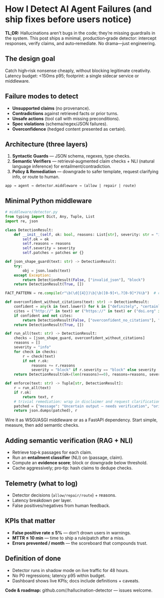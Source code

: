 # How I Detect AI Agent Failures (and ship fixes before users notice)

**TL;DR:** Hallucinations aren’t bugs in the code; they’re missing guardrails in the system. This post ships a minimal, production‑grade detector: intercept responses, verify claims, and auto‑remediate. No drama—just engineering.

## The design goal
Catch high‑risk nonsense cheaply, without blocking legitimate creativity. Latency budget: <150ms p95; footprint: a single sidecar service or middleware.

## Failure modes to detect
- **Unsupported claims** (no provenance).
- **Contradictions** against retrieved facts or prior turns.
- **Unsafe actions** (tool call with missing preconditions).
- **Spec violations** (schema/regex/JSON failures).
- **Overconfidence** (hedged content presented as certain).

## Architecture (three layers)
1. **Syntactic Guards** — JSON schema, regexes, type checks.
2. **Semantic Verifiers** — retrieval‑augmented claim checks + NLI (natural language inference) for entailment/contradiction.
3. **Policy & Remediation** — downgrade to safer template, request clarifying info, or route to human.

```
app → agent → detector.middleware → (allow | repair | route)
```

## Minimal Python middleware
```python
# middleware/detector.py
from typing import Dict, Any, Tuple, List
import re, json

class DetectionResult:
    def __init__(self, ok: bool, reasons: List[str], severity: str = "info", patches: Dict[str, Any] | None = None):
        self.ok = ok
        self.reasons = reasons
        self.severity = severity
        self.patches = patches or {}

def json_shape_guard(text: str) -> DetectionResult:
    try:
        obj = json.loads(text)
    except Exception:
        return DetectionResult(False, ["invalid_json"], "block")
    return DetectionResult(True, [])

FACT_PATTERN = re.compile(r"\b(\d{{4}})\b|\b([0-9]+\.?[0-9]*)%\b")  # crude: dates and percents

def overconfident_without_citations(text: str) -> DetectionResult:
    confident = any(k in text.lower() for k in ["definitely", "certainly", "undeniably"])
    cites = ("http://" in text) or ("https://" in text) or ("doi.org" in text)
    if confident and not cites:
        return DetectionResult(False, ["overconfident_no_citations"], "warn")
    return DetectionResult(True, [])

def run_all(text: str) -> DetectionResult:
    checks = [json_shape_guard, overconfident_without_citations]
    reasons = []
    severity = "info"
    for check in checks:
        r = check(text)
        if not r.ok:
            reasons += r.reasons
            severity = "block" if r.severity == "block" else severity
    return DetectionResult(ok=(len(reasons)==0), reasons=reasons, severity=severity)

def enforce(text: str) -> Tuple[str, DetectionResult]:
    r = run_all(text)
    if r.ok:
        return text, r
    # trivial remediation: wrap in disclaimer and request clarification
    patched = {"message": "Uncertain output — needs verification", "original": text, "actions": ["request_clarification"]}
    return json.dumps(patched), r
```

Wire it as WSGI/ASGI middleware or as a FastAPI dependency. Start simple, measure, then add semantic checks.

## Adding semantic verification (RAG + NLI)
- Retrieve top‑k passages for each claim.
- Run an **entailment classifier** (NLI) on (passage, claim).
- Compute an **evidence score**; block or downgrade below threshold.
- Cache aggressively; pro‑tip: hash claims to dedupe checks.

## Telemetry (what to log)
- Detector decisions (`allow/repair/route`) + reasons.
- Latency breakdown per layer.
- False positives/negatives from human feedback.

## KPIs that matter
- **False positive rate ≤ 5%** — don’t drown users in warnings.
- **MTTR ≤ 10 min** — time to ship a rule/patch after a miss.
- **Errors prevented / month** — the scoreboard that compounds trust.

## Definition of done
- Detector runs in shadow mode on live traffic for 48 hours.
- No P0 regressions; latency p95 within budget.
- Dashboard shows live KPIs; docs include definitions + caveats.

**Code & roadmap:** github.com/<your-org>/hallucination-detector — issues welcome.
